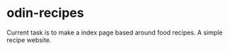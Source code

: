 # odin-recipes

Current task is to make a index page based around food recipes. A simple recipe website. 